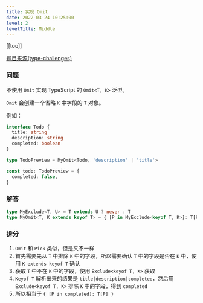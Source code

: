```yaml
---
title: 实现 Omit 
date: 2022-03-24 10:25:00
level: 2
levelTitle: Middle
---
```


[[toc]]

[题目来源(type-challenges)](https://github.com/type-challenges/type-challenges/blob/master/questions/3-medium-omit/README.zh-CN.md)
### 问题
不使用 `Omit` 实现 TypeScript 的 `Omit<T, K>` 泛型。

`Omit` 会创建一个省略 `K` 中字段的 `T` 对象。

例如：

```typescript
interface Todo {
  title: string
  description: string
  completed: boolean
}

type TodoPreview = MyOmit<Todo, 'description' | 'title'>

const todo: TodoPreview = {
  completed: false,
}
```

### 解答

```typescript
type MyExclude<T, U> = T extends U ? never : T
type MyOmit<T, K extends keyof T> = { [P in MyExclude<keyof T, K>]: T[P] }
```

### 拆分
1. `Omit` 和 `Pick` 类似，但是又不一样
2. 首先需要先从 `T` 中排除 `K` 中的字段，所以需要确认 `T` 中的字段是否在 `K` 中，使用 `K extends keyof T` 确认
3. 获取 `T` 中不在 `K` 中的字段，使用 `Exclude<keyof T, K>` 获取
4. `Keyof T` 解析出来的结果是 `title|description|completed`，然后用 `Exclude<keyof T, K>` 排除 `K` 中的字段，得到 `completed`
5. 所以相当于 `{ [P in completed]: T[P] }`
